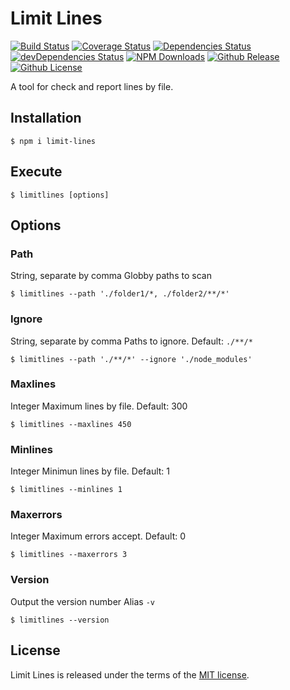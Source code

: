 # Limit Lines

[![Build Status](https://travis-ci.org/tiagoporto/limit-lines.svg)](https://travis-ci.org/tiagoporto/limit-lines)
[![Coverage Status](https://img.shields.io/coveralls/tiagoporto/limit-lines.svg)](https://coveralls.io/github/tiagoporto/limit-lines)
[![Dependencies Status](https://david-dm.org/tiagoporto/limit-lines.svg)](https://david-dm.org/tiagoporto/limit-lines)
[![devDependencies Status](https://david-dm.org/tiagoporto/limit-lines/dev-status.svg)](https://david-dm.org/tiagoporto/limit-lines#info=devDependencies)
[![NPM Downloads](https://img.shields.io/npm/dt/limit-lines.svg)](https://www.npmjs.com/package/limit-lines)
[![Github Release](https://img.shields.io/github/release/tiagoporto/limit-lines.svg)](https://github.com/tiagoporto/limit-lines/releases)
[![Github License](https://img.shields.io/github/license/tiagoporto/limit-lines.svg)](https://raw.githubusercontent.com/tiagoporto/limit-lines/master/LICENSE)


A tool for check and report lines by file.

## Installation
```
$ npm i limit-lines
```


## Execute
```
$ limitlines [options]
```


## Options

### Path
String, separate by comma
Globby paths to scan
```
$ limitlines --path './folder1/*, ./folder2/**/*'
```

### Ignore
String, separate by comma
Paths to ignore. Default: `./**/*`
```
$ limitlines --path './**/*' --ignore './node_modules'
```

### Maxlines
Integer
Maximum lines by file. Default: 300
```
$ limitlines --maxlines 450
```

### Minlines
Integer
Minimun lines by file. Default: 1
```
$ limitlines --minlines 1
```

### Maxerrors
Integer
Maximum errors accept. Default: 0
```
$ limitlines --maxerrors 3
```

### Version
Output the version number
Alias `-v`

```
$ limitlines --version
```



## License

Limit Lines is released under the terms of the [MIT license](https://github.com/tiagoporto/limit-lines/blob/master/LICENSE).
